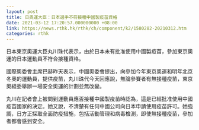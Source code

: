 ```yaml
---
layout: post
title: 日奧運大臣：日本選手不符接種中國製疫苗資格
date: 2021-03-12 17:20:57.000000000 +08:00
link: https://news.rthk.hk/rthk/ch/component/k2/1580282-20210312.htm
categories: rthk
---
```


日本東京奧運大臣丸川珠代表示，由於日本未有批准使用中國製疫苗，參加東京奧運的日本運動員不符合接種資格。

國際奧委會主席巴赫昨天表示，中國奧委會提出，向參加今年東京奧運和明年北京冬奧的運動員，提供疫苗，丸川珠代今天回應說，無論參賽者有無接種疫苗，東京奧組委舉辦一場安全奧運的計劃並無改變。

丸川在記者會上被問到運動員應否接種中國製疫苗時認為，這是已經批准使用中國疫苗國家的決定。她又說，不清楚有任何中國公司向日本申請使用疫苗許可。她強調，日方正採取全面防疫措施，包括活動管理和病毒檢測，即使無接種疫苗，參加者都會感到安全。
